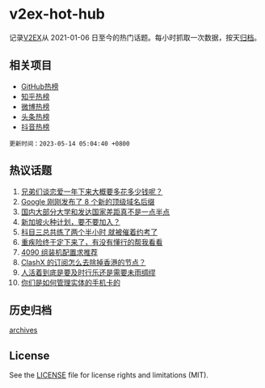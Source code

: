 # v2ex-hot-hub

 记录[V2EX](https://www.v2ex.com/)从 2021-01-06 日至今的热门话题。每小时抓取一次数据，按天[归档](archives)。
 
 ## 相关项目

- [GitHub热榜](https://github.com/lonnyzhang423/github-hot-hub)
- [知乎热榜](https://github.com/lonnyzhang423/zhihu-hot-hub)
- [微博热榜](https://github.com/lonnyzhang423/weibo-hot-hub)
- [头条热榜](https://github.com/lonnyzhang423/toutiao-hot-hub)
- [抖音热榜](https://github.com/lonnyzhang423/douyin-hot-hub)


 `更新时间：2023-05-14 05:04:40 +0800`

## 热议话题

1. [兄弟们谈恋爱一年下来大概要多花多少钱呢？](https://www.v2ex.com/t/939678)
1. [Google 刚刚发布了 8 个新的顶级域名后缀](https://www.v2ex.com/t/939672)
1. [国内大部分大学和发达国家差距真不是一点半点](https://www.v2ex.com/t/939753)
1. [新加坡火种计划，要不要加入？](https://www.v2ex.com/t/939666)
1. [科目三总共练了两个半小时 就被催着约考了](https://www.v2ex.com/t/939702)
1. [重疾险终于定下来了，有没有懂行的帮我看看](https://www.v2ex.com/t/939762)
1. [4090 组装机配置求推荐](https://www.v2ex.com/t/939695)
1. [ClashX 的订阅怎么去除掉香港的节点？](https://www.v2ex.com/t/939685)
1. [人活着到底是要及时行乐还是需要未雨绸缪](https://www.v2ex.com/t/939703)
1. [你们是如何管理实体的手机卡的](https://www.v2ex.com/t/939745)

## 历史归档

[archives](archives)

## License

See the [LICENSE](LICENSE) file for license rights and limitations (MIT).
